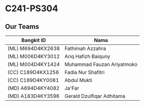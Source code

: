 # C241-PS304
## Our Teams
| Bangkit ID | Nama | 
|------------|------|
| (ML) M694D4KX2638 | Fathimah Azzahra |
| (ML) M006D4KY3012 | Ariq Hafizh Baiquny |
| (ML) M004D4KY1424 | Muhammad Fauzan Ariyatmoko |
| (CC)  C189D4KX1256 | Fadia Nur Shafitri |
| (CC)  C189D4KY0081 | Abdul Mukti |
| (MD) A694D4KY4082 | Ja'Far |
| (MD) A183D4KY3596 | Gerald Dzulfiqar Adhitama |
